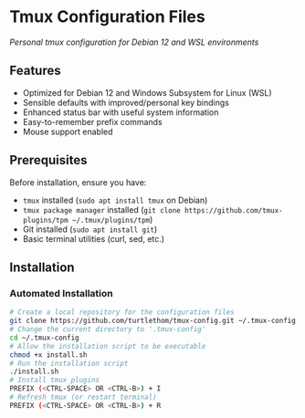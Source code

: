 # Tmux Configuration Files
*Personal tmux configuration for Debian 12 and WSL environments*

## Features

- Optimized for Debian 12 and Windows Subsystem for Linux (WSL)
- Sensible defaults with improved/personal key bindings
- Enhanced status bar with useful system information
- Easy-to-remember prefix commands
- Mouse support enabled

## Prerequisites

Before installation, ensure you have:

- `tmux` installed (`sudo apt install tmux` on Debian)
- `tmux package manager` installed (`git clone https://github.com/tmux-plugins/tpm ~/.tmux/plugins/tpm`)
- Git installed (`sudo apt install git`)
- Basic terminal utilities (curl, sed, etc.)

## Installation

### Automated Installation

```bash
# Create a local repository for the configuration files
git clone https://github.com/turtlethom/tmux-config.git ~/.tmux-config
# Change the current directory to '.tmux-config'
cd ~/.tmux-config
# Allow the installation script to be executable
chmod +x install.sh
# Run the installation script
./install.sh
# Install tmux plugins
PREFIX (<CTRL-SPACE> OR <CTRL-B>) + I
# Refresh tmux (or restart terminal)
PREFIX (<CTRL-SPACE> OR <CTRL-B>) + R
```
